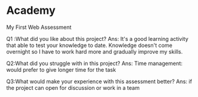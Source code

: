 # Academy

My First Web Assessment

Q1 :What did you like about this project? Ans: It's a good learning activity that able to test your knowledge to date. Knowledge doesn't come overnight so I have to work hard more and gradually improve my skills.

Q2:What did you struggle with in this project? Ans: Time management: would prefer to give longer time for the task

Q3:What would make your experience with this assessment better? Ans: if the project can open for discussion or work in a team
